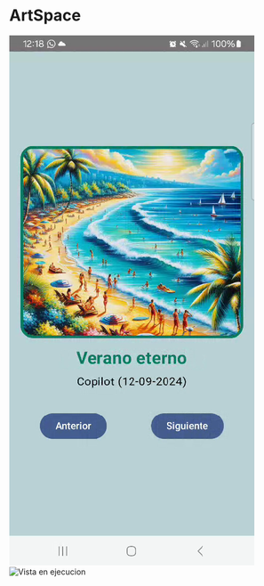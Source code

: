 # ArtSpace
![Vista previo](Captura%20de%20pantalla%202024-09-27%20001807.png)
![Vista en ejecucion](Video_ArtSpace.gif)